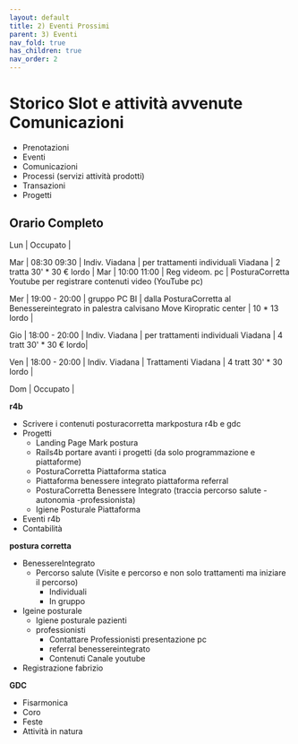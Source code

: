 ```yaml
---
layout: default
title: 2) Eventi Prossimi 
parent: 3) Eventi
nav_fold: true 
has_children: true
nav_order: 2
---
```


# Storico Slot e attività avvenute Comunicazioni 

- Prenotazioni 
- Eventi
- Comunicazioni
- Processi (servizi attività prodotti)
- Transazioni
- Progetti 



## Orario Completo

Lun | Occupato  |

Mar | 08:30 09:30 | Indiv. Viadana  | per trattamenti individuali Viadana | 2 tratta 30' * 30 € lordo |
Mar | 10:00 11:00 | Reg videom. pc | PosturaCorretta Youtube per registrare contenuti video (YouTube pc)

Mer | 19:00 - 20:00 | gruppo PC BI | dalla PosturaCorretta al Benessereintegrato in palestra calvisano Move Kiropratic center | 10 * 13 lordo |

Gio | 18:00 - 20:00 | Indiv. Viadana  | per trattamenti individuali Viadana | 4 tratt 30' * 30 € lordo|

Ven | 18:00 - 20:00 | Indiv. Viadana  | Trattamenti Viadana | 4 tratt 30' * 30 lordo |



Dom | Occupato  |


**r4b**
- Scrivere i contenuti posturacorretta markpostura r4b e gdc
- Progetti
  - Landing Page Mark postura
  - Rails4b portare avanti i progetti (da solo programmazione e piattaforme)
  - PosturaCorretta Piattaforma statica 
  - Piattaforma benessere integrato piattaforma referral
  - PosturaCorretta Benessere Integrato (traccia percorso salute -autonomia -professionista)
  - Igiene Posturale Piattaforma
- Eventi r4b
- Contabilità

**postura corretta**
- BenessereIntegrato
  - Percorso salute (Visite e percorso e non solo trattamenti ma iniziare il percorso)
    - Individuali 
    - In gruppo 
- Igeine posturale  
  - Igiene posturale pazienti
  - professionisti
    - Contattare Professionisti presentazione pc
    - referral benessereintegrato
    - Contenuti Canale youtube
- Registrazione fabrizio


**GDC**
- Fisarmonica
- Coro 
- Feste
- Attività in natura
